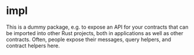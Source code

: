 # impl
This is a dummy package, e.g. to expose an API for your contracts that can be imported into other Rust projects, both in applications as well as other contracts. Often, people expose their messages, query helpers, and contract helpers here.
